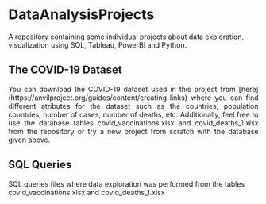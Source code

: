 # DataAnalysisProjects
A repository containing some individual projects about data exploration, visualization using SQL, Tableau, PowerBI and Python.

## The COVID-19 Dataset
<p style='text-align: justify;'>You can download the COVID-19 dataset used in this project from [here](https://anvilproject.org/guides/content/creating-links) where you can find different atributes for the dataset such as the countries, population countries, number of cases, number of deaths, etc. Additionally, feel free to use the database tables covid_vaccinations.xlsx and covid_deaths_1.xlsx from the repository or try a new project from scratch with the database given above.</p>

## SQL Queries
SQL queries files where data exploration was performed from the tables covid_vaccinations.xlsx and covid_deaths_1.xlsx 
